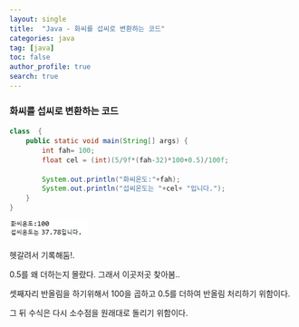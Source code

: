 ```yaml
---
layout: single
title:  "Java - 화씨를 섭씨로 변환하는 코드"
categories: java
tag: [java]
toc: false
author_profile: true
search: true
---
```




### 화씨를 섭씨로 변환하는 코드

```java
class  {
    public static void main(String[] args) {
        int fah= 100;
        float cel = (int)(5/9f*(fah-32)*100+0.5)/100f;

        System.out.println("화씨온도:"+fah);
        System.out.println("섭씨온도는 "+cel+ "입니다.");
    }
}
```

![image-20211130175823439](../images2021-11-30-java3-6/image-20211130175823439.png)

헷갈려서 기록해둠!.

0.5를 왜 더하는지 몰랐다. 그래서 이곳저곳 찾아봄.. 

셋째자리 반올림을 하기위해서 100을 곱하고 0.5를 더하여 반올림 처리하기 위함이다.

그 뒤 수식은 다시 소수점을 원래대로 돌리기 위함이다.



